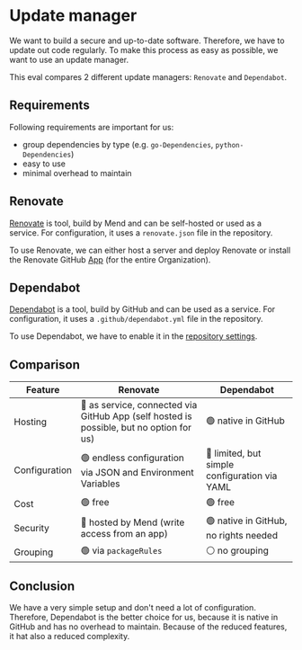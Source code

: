 # Update manager

We want to build a secure and up-to-date software. Therefore, we have to update
out code regularly. To make this process as easy as possible, we want to use an
update manager.

This eval compares 2 different update managers: `Renovate` and `Dependabot`.

## Requirements

Following requirements are important for us:

- group dependencies by type (e.g. `go-Dependencies`, `python-Dependencies`)
- easy to use
- minimal overhead to maintain

## Renovate

[Renovate](https://docs.renovatebot.com/) is tool, build by Mend and can be
self-hosted or used as a service. For configuration, it uses a `renovate.json`
file in the repository.

To use Renovate, we can either host a server and deploy Renovate or
install the Renovate GitHub [App](https://github.com/apps/renovate)
(for the entire Organization).

## Dependabot

[Dependabot](https://github.com/dependabot) is a tool, build by GitHub and can
be used as a service. For configuration, it uses a `.github/dependabot.yml` file
in the repository.

To use Dependabot, we have to enable it in the
[repository settings](https://docs.github.com/de/code-security/getting-started/dependabot-quickstart-guide).

## Comparison

<!-- markdownlint-disable MD013 -->
| Feature       | Renovate                                                                                          | Dependabot                                          |
|---------------|---------------------------------------------------------------------------------------------------|-----------------------------------------------------|
| Hosting       | :red_circle: as service, connected via GitHub App (self hosted is possible, but no option for us) | :green_circle: native in GitHub                     |
| Configuration | :green_circle: endless configuration via JSON and Environment Variables                           | :orange: limited, but simple configuration via YAML |
| Cost          | :green_circle: free                                                                               | :green_circle: free                                 |
| Security      | :red_circle: hosted by Mend (write access from an app)                                            | :green_circle: native in GitHub, no rights needed   |
| Grouping      | :green_circle: via `packageRules`                                                                 | :white_circle: no grouping                          |
<!-- markdownlint-enable MD013 -->

## Conclusion

We have a very simple setup and don't need a lot of configuration. Therefore,
Dependabot is the better choice for us, because it is native in GitHub and has
no overhead to maintain. Because of the reduced features, it hat also a
reduced complexity.
